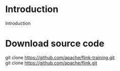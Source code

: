 # Introduction
Introduction

# Download source code
git clone https://github.com/apache/flink-training.git  
git clone https://github.com/apache/flink.git  

